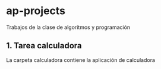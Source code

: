 # ap-projects
Trabajos de la clase de algoritmos y programación

## 1. Tarea calculadora
La carpeta calculadora contiene la aplicación de calculadora 
